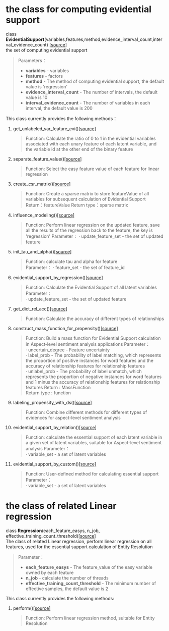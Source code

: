 # the class for computing evidential support
class **EvidentialSupport**(variables,features,method,evidence_interval_count,interval_evidence_count) [[source]](../evidential_support.py)                
the set of computing evidential support 
>Parameters：
> - **variables** - variables
> - **features** - factors
> - **method** - The method of computing evidential support, the default value is 'regression'
> - **evidence_interval_count** - The number of intervals, the default value is 10
> - **interval_evidence_count** - The number of variables in each interval, the default value is 200

This class currently provides the following methods：             
1. get_unlabeled_var_feature_evi()[[source]](../evidential_support.py)
    >Function: Calculate the ratio of 0 to 1 in the evidential variables associated with each unary feature of each latent variable, and the variable id at the other end of the binary feature

2. separate_feature_value()[[source]](../evidential_support.py)
    >Function: Select the easy feature value of each feature for linear regression

3. create_csr_matrix()[[source]](../evidential_support.py)
    >Function: Create a sparse matrix to store featureValue of all variables for subsequent calculation of Evidential Support
    >Return：featureValue
    >Return type：sparse matrix

4. influence_modeling()[[source]](../evidential_support.py)
    >Function: Perform linear regression on the updated feature, save all the results of the regression back to the feature, the key is 'regression'
    >Parameter：
    > · update_feature_set - the set of updated feature

5. init_tau_and_alpha()[[source]](../evidential_support.py)
    >Function: calculate tau and alpha for feature  
    >Parameter：
    > · feature_set - the set of feature_id

6. evidential_support_by_regression()[[source]](../evidential_support.py)
    >Function: Calculate the Evidential Support of all latent variables
    >Parameter：  
    > · update_feature_set - the set of updated feature

7. get_dict_rel_acc()[[source]](../evidential_support.py)
    >Function: Calculate the accuracy of different types of relationships

8. construct_mass_function_for_propensity()[[source]](../evidential_support.py)
    >Function: Build a mass function for Evidential Support calculation in Aspect-level sentiment analysis applications
    >Parameter：  
    > · uncertain_degree - Feature uncertainty  
    > · label_prob - The probability of label matching, which represents the proportion of positive instances for word features and the accuracy of relationship features for relationship features  
    > · unlabel_prob - The probability of label unmatch, which represents the proportion of negative instances for word features and 1 minus the accuracy of relationship features for relationship features
    >Return : MassFunction  
    >Return type : function  

9. labeling_propensity_with_ds()[[source]](../evidential_support.py)
    >Function: Combine different methods for different types of evidences for aspect-level sentiment analysis

10. evidential_support_by_relation()[[source]](../evidential_support.py)
    >Function: calculate the essential support of each latent variable in a given set of latent variables, suitable for Aspect-level sentiment analysis 
    >Parameter：  
    > · variable_set - a set of latent variables

11. evidential_support_by_custom()[[source]](../evidential_support.py)
    >Function: User-defined method for calculating essential support
    >Parameter：  
    > · variable_set - a set of latent variables

# the class of related Linear regression
class **Regression**(each_feature_easys, n_job, effective_training_count_threshold)[[source]]([source])  
The class of related Linear regression, perform linear regression on all features, used for the essential support calculation of Entity Resolution
> Parameter：
> - **each_feature_easys** - The feature_value of the easy variable owned by each feature  
> - **n_job** - calculate the number of threads  
> - **effective_training_count_threshold** - The minimum number of effective samples, the default value is 2  

This class currently provides the following methods:
1. perform()[[source]](../evidential_support.py)
    >Function: Perform linear regression method, suitable for Entity Resolution
